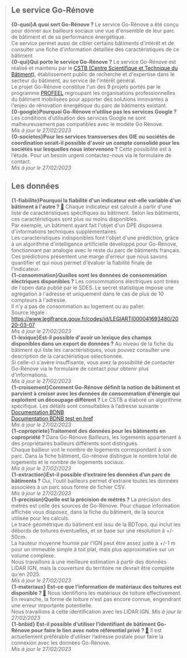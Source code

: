 > ## Le service Go-Rénove
> **{0-quoi}A quoi sert Go-Rénove ?**
> Le service Go-Rénove a été conçu pour donner aux bailleurs sociaux une vue d'ensemble de leur parc de bâtiment et de sa performance énergétique.<br />
> Ce service permet aussi de cibler certains bâtiments d'intérêt et de consulter une fiche d'information détaillée des caractéristiques de ce bâtiment<br />
> **{0-qui}Qui porte le service Go-Rénove ?**
> Le service Go-Rénove est réalisé et maintenu par le [CSTB (Centre Scientifique et Technique du Bâtiment)](https://www.cstb.fr/), établissement public de recherche et d'expertise dans le secteur du bâtiment, au service de l'intérêt général.<br />
> Le projet Go-Rénove constitue l'un des 9 projets portés par le programme [PROFEEL](https://programmeprofeel.fr/) regroupant les organisations professionnelles du bâtiment mobilisées pour apporter des solutions innovantes à l'enjeu de rénovation énergétique du parc de bâtiments existant.<br />
> **{0-google}Pourquoi Go-Rénove n’utilise pas les services Google ?**
> Les conditions d’utilisation des services Google ne sont malheureusement pas compatibles avec le modèle Go Rénove.<br />
> *Mis à jour le 27/02/2023*<br />
> **{0-societes}Pour les services transverses des GIE ou sociétés de coordination serait-il possible d'avoir un compte consolidé pour les sociétés sur lesquelles nous intervenons ?**
> Cette possibilité est à l’étude. Pour un besoin urgent contactez-nous via le formulaire de contact.<br />
> *Mis à jour le 27/02/2023*<br />

> ## Les données
> **{1-fiabilite}Pourquoi la fiabilité d'un indicateur est-elle variable d'un bâtiment à l'autre ? [🔗](https://bailleur.basenationalebatiment.fr/faq#Fiabilite)**
> Chaque indicateur est calculé à partir d'une liste de caractéristiques spécifiques au bâtiment. Selon les bâtiments, ces caractéristiques sont plus ou moins disponibles.<br />
> Par exemple, un bâtiment ayant fait l'objet d'un DPE disposera d'informations techniques supplémentaires.<br />
> Les caractéristiques indisponibles font l'objet d'une prédiction, grâce à un algorithme d'intelligence artificielle développé pour Go-Rénove, fonctionnant par analogie avec le reste du parc de bâtiments français.<br />
> Ces prédictions présentent une marge d'erreur que nous savons quantifier et qui nous permet d'évaluer la fiabilité finale de l'indicateur.<br />
> **{1-consommation}Quelles sont les données de consommation électriques disponibles ?**
> Les consommations électriques sont tirées de l'open data publié par le SDES. Le secret statistique impose une agrégation à l'adresse et uniquement dans le cas de plus de 10 compteurs à l'adresse.<br />
> Il n'y a pas de consommation au logement ou au palier.<br />
> Source légale : <https://www.legifrance.gouv.fr/codes/id/LEGIARTI000041693480/2020-03-07><br />
> *Mis à jour le 27/02/2023*<br />
> **{1-lexique}Est-il possible d'avoir un lexique des champs disponibles dans un export de données ?**
> Au niveau de la fiche du bâtiment qui liste les caractéristiques, vous pouvez consulter une description de la caractéristique sélectionnée.<br />
> Si celle-ci s'avère insuffisante, vous avez la possibilité de contacter Go-Rénove via le formulaire de contact pour obtenir plus d'informations.<br />
> *Mis à jour le 27/02/2023*<br />
> **{1-croisement}Comment Go-Rénove définit la notion de bâtiment et parvient à croiser avec les données de consommation d’énergie qui exploitent un découpage différent ?**
> Le CSTB a élaboré un algorithme spécifique. Les détails sont consultables à l’adresse suivante :<br />
> [Documentation BDNB](https://gitlab.com/BDNB/base_nationale_batiment/-/wikis/M%C3%A9thodologie/methodo_v07_publique#vii32-croiser-des-donn%C3%A9es-quantitatives)<br />
> <a href="https://www.example.com/my great page" target="_blank" rel="noopener">Documentation BDNB test en href</a><br />
> *Mis à jour le 27/02/2023*<br />
> **{1-copropriete}Traitement des données pour les bâtiments en copropriété ?**
> Dans Go-Rénove Bailleurs, les logements appartenant à des propriétaires bailleurs différents sont distingués.<br />
> Chaque bailleur voit le nombre de logements correspondant à son parc. Dans la fiche bâtiment, Go-rénove distingue le nombre total de logements et le nombre de logements sociaux.<br />
> *Mis à jour le 27/02/2023*<br />
> **{1-extraction}Est-il possible d’extraire les données d’un parc de bâtiments ?**
> Oui, l'outil bailleurs permet d'extraire toutes les données associées à un parc sous forme de fichier CSV.<br />
> *Mis à jour le 27/02/2023*<br />
> **{1-precision}Quelle est la précision de métrés ?**
> La précision des métrés est celle des sources de Go-Rénove. Pour chaque information affichée vous disposez, dans la fiche du bâtiment, de la source utilisée pour les calculs.<br />
> Le tracé géométrique du bâtiment est issu de la BDTopo, qui inclut les débords de toitures éventuelles, et se base sur une résolution à +/- 50cm.<br />
> La hauteur moyenne fournie par l'IGN peut être assez juste à +/-1 m pour un immeuble simple à toit plat, mais plus approximative sur un volume complexe.<br />
> Nous travaillons à une meilleure estimation à partir des données LIDAR IGN, mais la couverture du territoire ne devrait être complète qu'en 2025.<br />
> *Mis à jour le 27/02/2023*<br />
> **{1-materiaux} Est-ce que l’information de matériaux des toitures est disponible ? [🔗](/faq#materiaux)**
> Nous identifions les matériaux de toiture effectivement. En revanche, la forme de toiture n'est pas encore connue, engendrant une erreur importante potentielle.<br />
> Nous travaillons à cette identification avec les LIDAR IGN.
> *Mis à jour le 27/02/2023*<br />
> **{1-bnbid} Est-il possible d’utiliser l’identifiant de bâtiment Go-Rénove pour faire le lien avec notre référentiel privé ? [🔗](/faq#bnbid)**
> Il est actuellement préférable d’utiliser l’adresse postale pour faire la connexion avec les données Go-Rénove.<br />
> *Mis à jour le 27/02/2023*<br />
